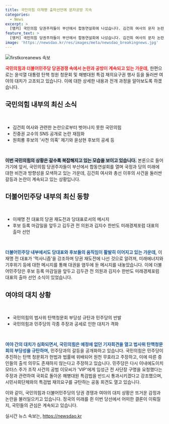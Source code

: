 ```yaml
---
title: 국민의힘 이재명 출마선언에 문자공방 지속
categories:
  - News
excerpt: >
  [앵커] 국민의힘 당권주자들이 부산에서 합동연설회에 나섰습니다. 김건희 여사의 문자 논란과 함께 진중권 교수의 공개된 통화 내용, 후보들 간의 공방으로 뜨거운 분위기입니다. 더불어민주당은 이재명 전 대표가 재도전하며 미래 어젠다를 강조하며 후보 등록 마감일을 맞이했고, 여야의 대립도 가열되고 있습니다. 국회에서는 국민의힘과 민주당 간의 대립이 이어지고 있습니다.
feature_text: >
  [앵커] 국민의힘 당권주자들이 부산에서 합동연설회에 나섰습니다. 김건희 여사의 문자 논란과 함께 진중권 교수의 공개된 통화 내용, 후보들 간의 공방으로 뜨거운 분위기입니다. 더불어민주당은 이재명 전 대표가 재도전하며 미래 어젠다를 강조하며 후보 등록 마감일을 맞이했고, 여야의 대립도 가열되고 있습니다. 국회에서는 국민의힘과 민주당 간의 대립이 이어지고 있습니다.
image: 'https://newsdao.kr/res/images/meta/newsdao_breakingnews.jpg'
---
```


<p><img src="https://newsdao.kr/res/images/meta/newsdao_breakingnews.jpg" alt="firstkoreanews 속보" /></p>

<p><b><span style="color: #ee2323;">국민의힘과 더불어민주당 당권경쟁 속에서 논란과 공방이 계속되고 있는 가운데,</span></b>
한편으로는 윤석열 대통령 탄핵 청원 청문회 및 해병대원 특검 재의요구권 행사 등을 둘러싼 여야의 대치가 고조되고 있습니다. 이에 대한 상세한 내용과 전개 과정을 알아보도록 하겠습니다. </p>

<h2 data-ke-size="size26">국민의힘 내부의 최신 소식</h2>

<p data-ke-size="size16">&nbsp;</p>

<ul>
  <li>김건희 여사와 관련한 논란으로부터 벗어나지 못한 국민의힘</li>
  <li>진중권 교수의 SNS 공개로 논란 재점화</li>
  <li>원희룡 후보의 '사천 의혹' 제기와 윤상현 후보의 공세 등</li>
</ul>

<p data-ke-size="size16">&nbsp;</p>

<p><b><span style="background-color: #21538527;">이번 국민의힘의 상황은 갈수록 복잡해지고 있는 모습을 보이고 있습니다.</span></b>
본론으로 들어가기에 앞서, 국민의힘 당권주자들이 부산에서 합동연설회를 열며 국정과 당의 미래에 대한 비전과 방향성을 모색하고 있는 가운데, 김건희 여사와 총선 이후의 사건을 둘러싼 갈등과 논란이 계속되고 있는 상황입니다.</p>

<h2 data-ke-size="size26">더불어민주당 내부의 최신 동향</h2>

<p data-ke-size="size16">&nbsp;</p>

<ul>
  <li>이재명 전 대표의 당권 재도전과 당대표로서의 메시지</li>
  <li>후보 등록 마감일을 앞두고 김두관 전 의원과 김지수 한반도 미래경제포럼 대표의 출마 선언</li>
</ul>

<p data-ke-size="size16">&nbsp;</p>

<p><b><span style="color: #1a5490;">더불어민주당 내부에서도 당대표와 후보들의 움직임이 활발히 이어지고 있는 가운데,</span></b>
이재명 전 대표가 '먹사니즘'을 강조하며 당권 재도전에 나선 것으로 알려져, 미래에너지와 기후위기 등에 대한 메시지를 통해 대권을 염두에 둔 메시지를 내놓았습니다. 이에 더불어민주당은 후보 등록 마감일을 앞두고 김두관 전 의원과 김지수 한반도 미래경제포럼 대표의 출마 선언 소식이 있었습니다.</p>

<h2 data-ke-size="size26">여야의 대치 상황</h2>

<p data-ke-size="size16">&nbsp;</p>

<ul>
  <li>국민의힘의 법사위 탄핵청문회 부당성 규탄과 민주당의 반발</li>
  <li>국민의힘과 민주당의 각종 주장과 공세로 인한 대치가 격화</li>
</ul>

<p data-ke-size="size16">&nbsp;</p>

<p><b><span style="color: #1a5490;">여야 간의 대치가 심화되면서, 국민의힘은 예정에 없던 기자회견을 열고 법사위 탄핵청문회의 부당성을 규탄하며,</span></b>
민주당과의 갈등을 공개화하고 있습니다. 국민의힘은 민주당이 추진하는 탄핵 청문회가 헌법과 법률에 위배되어 원천 무효라고 주장하고, 이에 따른 증인들의 출석 의무도 존재하지 않는다고 주장하고 있습니다. 민주당은 다시 이내에도이치모터스 주가 조작 사건의 공범 이모씨가 'VIP'에게 임성근 전 사단장 구명을 요청했다는 주장과 관련하여 국회로 돌아온 해병대원 특검법을 반드시 통과시키겠다고 강조했으며, 시민사회단체와의 특검법 재의요구를 규탄하는 공동 회견도 열고 있습니다.</p>

<p>이와 같이, 국민의힘과 더불어민주당의 당권 경쟁과 여야의 대치 상황은 뜨거운 감정과 논란을 불러일으키고 있습니다. 정국의 미래를 쥔 이번 당선에서 어떠한 결론이 이뤄질지, 국민들의 관심은 계속되고 있습니다.</p></p>
실시간 뉴스 속보는, <a href="https://newsdao.kr" rel="dofollow">https://newsdao.kr</a>


